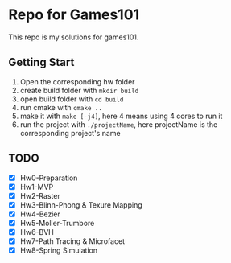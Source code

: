 # Repo for Games101

This repo is my solutions for games101.

## Getting Start

1. Open the corresponding hw folder
2. create build folder with `mkdir build`
3. open build folder with `cd build`
4. run cmake with `cmake ..`
5. make it with `make [-j4]`, here 4 means using 4 cores to run it
6. run the project with `./projectName`, here projectName is the corresponding project's name

## TODO
- [x] Hw0-Preparation
- [x] Hw1-MVP
- [x] Hw2-Raster
- [x] Hw3-Blinn-Phong & Texure Mapping
- [x] Hw4-Bezier
- [x] Hw5-Moller-Trumbore
- [x] Hw6-BVH
- [x] Hw7-Path Tracing & Microfacet
- [x] Hw8-Spring Simulation
